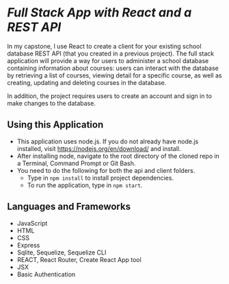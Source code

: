 # *Full Stack App with React and a REST API*
In my capstone, l use React to create a client for your existing school database REST API (that you created in a previous project). The full stack application will provide a way for users to administer a school database containing information about courses: users can interact with the database by retrieving a list of courses, viewing detail for a specific course, as well as creating, updating and deleting courses in the database.

In addition, the project requires users to create an account and sign in to make changes to the database.

## Using this Application

- This application uses node.js. If you do not already have node.js installed, visit https://nodejs.org/en/download/ and install.
- After installing node, navigate to the root directory of the cloned repo in a Terminal, Command Prompt or Git Bash.
- You need to do the following for both the api and client folders.
  - Type in `npm install` to install project dependencies.
  - To run the application, type in `npm start`.

## Languages and Frameworks

- JavaScript
- HTML
- CSS
- Express
- Sqlite, Sequelize, Sequelize CLI
- REACT, React Router, Create React App tool
- JSX
- Basic Authentication

